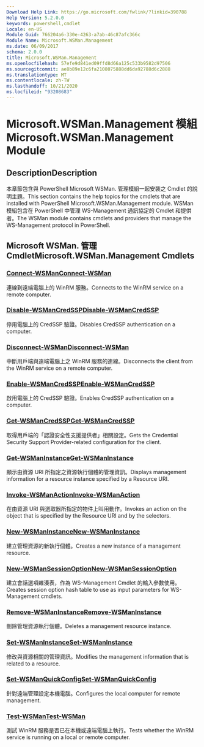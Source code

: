 ```yaml
---
Download Help Link: https://go.microsoft.com/fwlink/?linkid=390788
Help Version: 5.2.0.0
keywords: powershell,cmdlet
Locale: en-US
Module Guid: 766204a6-330e-4263-a7ab-46c87afc366c
Module Name: Microsoft.WSMan.Management
ms.date: 06/09/2017
schema: 2.0.0
title: Microsoft.WSMan.Management
ms.openlocfilehash: 57efe9d841ed09ffd8d66a125c533b9582d97506
ms.sourcegitcommit: ae8b89e12c6fa2108075888dd6da92788d6c2888
ms.translationtype: MT
ms.contentlocale: zh-TW
ms.lasthandoff: 10/21/2020
ms.locfileid: "93208683"
---
```

# <span data-ttu-id="cb89c-103">Microsoft.WSMan.Management 模組</span><span class="sxs-lookup"><span data-stu-id="cb89c-103">Microsoft.WSMan.Management Module</span></span>

## <span data-ttu-id="cb89c-104">Description</span><span class="sxs-lookup"><span data-stu-id="cb89c-104">Description</span></span>

<span data-ttu-id="cb89c-105">本章節包含與 PowerShell Microsoft WSMan. 管理模組一起安裝之 Cmdlet 的說明主題。</span><span class="sxs-lookup"><span data-stu-id="cb89c-105">This section contains the help topics for the cmdlets that are installed with PowerShell Microsoft.WSMan.Management module.</span></span> <span data-ttu-id="cb89c-106">WSMan 模組包含在 PowerShell 中管理 WS-Management 通訊協定的 Cmdlet 和提供者。</span><span class="sxs-lookup"><span data-stu-id="cb89c-106">The WSMan module contains cmdlets and providers that manage the WS-Management protocol in PowerShell.</span></span>

## <span data-ttu-id="cb89c-107">Microsoft WSMan. 管理 Cmdlet</span><span class="sxs-lookup"><span data-stu-id="cb89c-107">Microsoft.WSMan.Management Cmdlets</span></span>

### [<span data-ttu-id="cb89c-108">Connect-WSMan</span><span class="sxs-lookup"><span data-stu-id="cb89c-108">Connect-WSMan</span></span>](Connect-WSMan.md)
<span data-ttu-id="cb89c-109">連線到遠端電腦上的 WinRM 服務。</span><span class="sxs-lookup"><span data-stu-id="cb89c-109">Connects to the WinRM service on a remote computer.</span></span>

### [<span data-ttu-id="cb89c-110">Disable-WSManCredSSP</span><span class="sxs-lookup"><span data-stu-id="cb89c-110">Disable-WSManCredSSP</span></span>](Disable-WSManCredSSP.md)
<span data-ttu-id="cb89c-111">停用電腦上的 CredSSP 驗證。</span><span class="sxs-lookup"><span data-stu-id="cb89c-111">Disables CredSSP authentication on a computer.</span></span>

### [<span data-ttu-id="cb89c-112">Disconnect-WSMan</span><span class="sxs-lookup"><span data-stu-id="cb89c-112">Disconnect-WSMan</span></span>](Disconnect-WSMan.md)
<span data-ttu-id="cb89c-113">中斷用戶端與遠端電腦上之 WinRM 服務的連線。</span><span class="sxs-lookup"><span data-stu-id="cb89c-113">Disconnects the client from the WinRM service on a remote computer.</span></span>

### [<span data-ttu-id="cb89c-114">Enable-WSManCredSSP</span><span class="sxs-lookup"><span data-stu-id="cb89c-114">Enable-WSManCredSSP</span></span>](Enable-WSManCredSSP.md)
<span data-ttu-id="cb89c-115">啟用電腦上的 CredSSP 驗證。</span><span class="sxs-lookup"><span data-stu-id="cb89c-115">Enables CredSSP authentication on a computer.</span></span>

### [<span data-ttu-id="cb89c-116">Get-WSManCredSSP</span><span class="sxs-lookup"><span data-stu-id="cb89c-116">Get-WSManCredSSP</span></span>](Get-WSManCredSSP.md)
<span data-ttu-id="cb89c-117">取得用戶端的「認證安全性支援提供者」相關設定。</span><span class="sxs-lookup"><span data-stu-id="cb89c-117">Gets the Credential Security Support Provider-related configuration for the client.</span></span>

### [<span data-ttu-id="cb89c-118">Get-WSManInstance</span><span class="sxs-lookup"><span data-stu-id="cb89c-118">Get-WSManInstance</span></span>](Get-WSManInstance.md)
<span data-ttu-id="cb89c-119">顯示由資源 URI 所指定之資源執行個體的管理資訊。</span><span class="sxs-lookup"><span data-stu-id="cb89c-119">Displays management information for a resource instance specified by a Resource URI.</span></span>

### [<span data-ttu-id="cb89c-120">Invoke-WSManAction</span><span class="sxs-lookup"><span data-stu-id="cb89c-120">Invoke-WSManAction</span></span>](Invoke-WSManAction.md)
<span data-ttu-id="cb89c-121">在由資源 URI 與選取器所指定的物件上叫用動作。</span><span class="sxs-lookup"><span data-stu-id="cb89c-121">Invokes an action on the object that is specified by the Resource URI and by the selectors.</span></span>

### [<span data-ttu-id="cb89c-122">New-WSManInstance</span><span class="sxs-lookup"><span data-stu-id="cb89c-122">New-WSManInstance</span></span>](New-WSManInstance.md)
<span data-ttu-id="cb89c-123">建立管理資源的新執行個體。</span><span class="sxs-lookup"><span data-stu-id="cb89c-123">Creates a new instance of a management resource.</span></span>

### [<span data-ttu-id="cb89c-124">New-WSManSessionOption</span><span class="sxs-lookup"><span data-stu-id="cb89c-124">New-WSManSessionOption</span></span>](New-WSManSessionOption.md)
<span data-ttu-id="cb89c-125">建立會話選項雜湊表，作為 WS-Management Cmdlet 的輸入參數使用。</span><span class="sxs-lookup"><span data-stu-id="cb89c-125">Creates session option hash table to use as input parameters for WS-Management cmdlets.</span></span>

### [<span data-ttu-id="cb89c-126">Remove-WSManInstance</span><span class="sxs-lookup"><span data-stu-id="cb89c-126">Remove-WSManInstance</span></span>](Remove-WSManInstance.md)
<span data-ttu-id="cb89c-127">刪除管理資源執行個體。</span><span class="sxs-lookup"><span data-stu-id="cb89c-127">Deletes a management resource instance.</span></span>

### [<span data-ttu-id="cb89c-128">Set-WSManInstance</span><span class="sxs-lookup"><span data-stu-id="cb89c-128">Set-WSManInstance</span></span>](Set-WSManInstance.md)
<span data-ttu-id="cb89c-129">修改與資源相關的管理資訊。</span><span class="sxs-lookup"><span data-stu-id="cb89c-129">Modifies the management information that is related to a resource.</span></span>

### [<span data-ttu-id="cb89c-130">Set-WSManQuickConfig</span><span class="sxs-lookup"><span data-stu-id="cb89c-130">Set-WSManQuickConfig</span></span>](Set-WSManQuickConfig.md)
<span data-ttu-id="cb89c-131">針對遠端管理設定本機電腦。</span><span class="sxs-lookup"><span data-stu-id="cb89c-131">Configures the local computer for remote management.</span></span>

### [<span data-ttu-id="cb89c-132">Test-WSMan</span><span class="sxs-lookup"><span data-stu-id="cb89c-132">Test-WSMan</span></span>](Test-WSMan.md)
<span data-ttu-id="cb89c-133">測試 WinRM 服務是否已在本機或遠端電腦上執行。</span><span class="sxs-lookup"><span data-stu-id="cb89c-133">Tests whether the WinRM service is running on a local or remote computer.</span></span>
